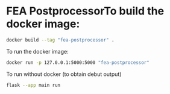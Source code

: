 # FEA PostprocessorTo build the docker image:

```sh
docker build --tag "fea-postprocessor" .
```

To run the docker image:

```sh
docker run -p 127.0.0.1:5000:5000 "fea-postprocessor"
```

To run without docker (to obtain debut output)

```sh
flask --app main run
```